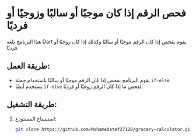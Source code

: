 # فحص الرقم إذا كان موجبًا أو سالبًا وزوجيًا أو فرديًا

هذا البرنامج بلغة Dart يقوم بفحص إذا كان الرقم موجبًا أو سالبًا وكذلك إذا كان زوجيًا أو فرديًا.

## طريقة العمل:
- يقوم البرنامج بفحص إذا كان الرقم موجبًا أو سالبًا باستخدام جملة `if-else`.
- يستخدم أيضًا `if-else` لفحص ما إذا كان الرقم زوجيًا أو فرديًا.

## طريقة التشغيل:
1. استنساخ المستودع:
   ```bash
   git clone https://github.com/Mohamedatef27120/grocery-calculator.git
